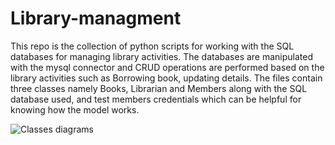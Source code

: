 # Library-managment
This repo is the collection of python scripts for working with the SQL databases for managing library activities. The databases are manipulated with the mysql connector and CRUD operations are performed
based on the library activities such as Borrowing book, updating details. The files contain three classes namely Books, Librarian and Members along with the SQL database used, and test members credentials which can be helpful for knowing how the model works.

![Classes diagrams](https://user-images.githubusercontent.com/72862327/161380188-fc30c001-28b8-4730-8c4e-dfed19202aab.PNG)

